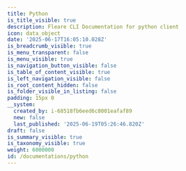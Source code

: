 ```yaml
---
title: Python
is_title_visible: true
description: Fleare CLI Documentation for python client
icon: data_object
date: '2025-06-17T16:05:10.028Z'
is_breadcrumb_visible: true
is_menu_transparent: false
is_menu_visible: true
is_navigation_button_visible: false
is_table_of_content_visible: true
is_left_navigation_visible: false
is_root_content_hidden: false
is_folder_visible_in_listing: false
padding: 15px 0
__system:
  created_by: i-68518fb6eed6c8001eafaf89
  new: false
  last_published: '2025-06-19T05:26:46.820Z'
draft: false
is_summary_visible: true
is_taxonomy_visible: true
weight: 6000000
id: /documentations/python
---
```


